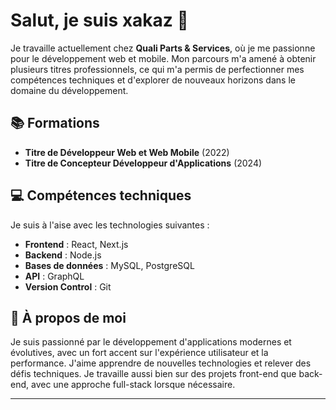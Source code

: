 # Salut, je suis xakaz 👋

Je travaille actuellement chez **Quali Parts & Services**, où je me passionne pour le développement web et mobile. Mon parcours m'a amené à obtenir plusieurs titres professionnels, ce qui m'a permis de perfectionner mes compétences techniques et d'explorer de nouveaux horizons dans le domaine du développement.

## 📚 Formations
- **Titre de Développeur Web et Web Mobile** (2022)
- **Titre de Concepteur Développeur d'Applications** (2024)

## 💻 Compétences techniques

Je suis à l'aise avec les technologies suivantes :

- **Frontend** : React, Next.js
- **Backend** : Node.js
- **Bases de données** : MySQL, PostgreSQL
- **API** : GraphQL
- **Version Control** : Git

## 🚀 À propos de moi

Je suis passionné par le développement d'applications modernes et évolutives, avec un fort accent sur l'expérience utilisateur et la performance. J'aime apprendre de nouvelles technologies et relever des défis techniques. Je travaille aussi bien sur des projets front-end que back-end, avec une approche full-stack lorsque nécessaire.

---



